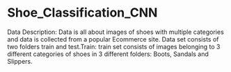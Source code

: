 # Shoe_Classification_CNN
Data Description: Data is all about images of shoes with multiple categories and data is collected from a popular Ecommerce site. Data set consists of two folders train and test.Train: train set consists of images belonging to 3 different categories of shoes in 3 different folders: Boots, Sandals and Slippers. 
